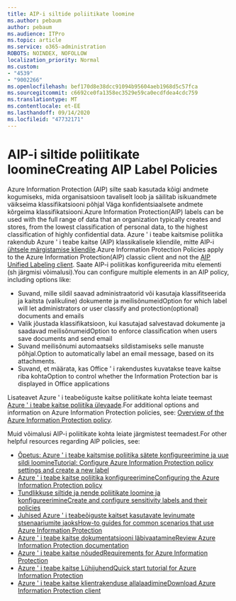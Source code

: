 ```yaml
---
title: AIP-i siltide poliitikate loomine
ms.author: pebaum
author: pebaum
ms.audience: ITPro
ms.topic: article
ms.service: o365-administration
ROBOTS: NOINDEX, NOFOLLOW
localization_priority: Normal
ms.custom:
- "4539"
- "9002266"
ms.openlocfilehash: bef170d8e38dcc91094b95604aeb1968d5c57fca
ms.sourcegitcommit: c6692ce0fa1358ec3529e59ca0ecdfdea4cdc759
ms.translationtype: MT
ms.contentlocale: et-EE
ms.lasthandoff: 09/14/2020
ms.locfileid: "47732171"
---
```

# <a name="creating-aip-label-policies"></a><span data-ttu-id="65a54-102">AIP-i siltide poliitikate loomine</span><span class="sxs-lookup"><span data-stu-id="65a54-102">Creating AIP Label Policies</span></span>

<span data-ttu-id="65a54-103">Azure Information Protection (AIP) silte saab kasutada kõigi andmete kogumiseks, mida organisatsioon tavaliselt loob ja säilitab isikuandmete väikseima klassifikatsiooni põhjal Väga konfidentsiaalsete andmete kõrgeima klassifikatsiooni.</span><span class="sxs-lookup"><span data-stu-id="65a54-103">Azure Information Protection(AIP) labels can be used with the full range of data that an organization typically creates and stores, from the lowest classification of personal data, to the highest classification of highly confidential data.</span></span> <span data-ttu-id="65a54-104">Azure ' i teabe kaitsmise poliitika rakendub Azure ' i teabe kaitse (AIP) klassikalisele kliendile, mitte AIP-i  [ühtsele märgistamise kliendile](https://docs.microsoft.com/azure/information-protection/rms-client/unifiedlabelingclient-version-release-history).</span><span class="sxs-lookup"><span data-stu-id="65a54-104">Azure Information Protection Policies apply to the Azure Information Protection(AIP) classic client and not the  [AIP Unified Labeling client](https://docs.microsoft.com/azure/information-protection/rms-client/unifiedlabelingclient-version-release-history).</span></span> <span data-ttu-id="65a54-105">Saate AIP-i poliitikas konfigureerida mitu elementi (sh järgmisi võimalusi).</span><span class="sxs-lookup"><span data-stu-id="65a54-105">You can configure multiple elements in an AIP policy, including options like:</span></span>

- <span data-ttu-id="65a54-106">Suvand, mille sildil saavad administraatorid või kasutaja klassifitseerida ja kaitsta (valikuline) dokumente ja meilisõnumeid</span><span class="sxs-lookup"><span data-stu-id="65a54-106">Option for which label will let administrators or user classify and protection(optional) documents and emails</span></span>
- <span data-ttu-id="65a54-107">Valik jõustada klassifikatsioon, kui kasutajad salvestavad dokumente ja saadavad meilisõnumeid</span><span class="sxs-lookup"><span data-stu-id="65a54-107">Option to enforce classification when users save documents and send email</span></span>
- <span data-ttu-id="65a54-108">Suvand meilisõnumi automaatseks sildistamiseks selle manuste põhjal.</span><span class="sxs-lookup"><span data-stu-id="65a54-108">Option to automatically label an email message, based on its attachments.</span></span>
- <span data-ttu-id="65a54-109">Suvand, et määrata, kas Office ' i rakendustes kuvatakse teave kaitse riba kohta</span><span class="sxs-lookup"><span data-stu-id="65a54-109">Option to control whether the Information Protection bar is displayed in Office applications</span></span>

<span data-ttu-id="65a54-110">Lisateavet Azure ' i teabeõiguste kaitse poliitikate kohta leiate teemast [Azure ' i teabe kaitse poliitika ülevaade](https://docs.microsoft.com/azure/information-protection/overview-policy).</span><span class="sxs-lookup"><span data-stu-id="65a54-110">For additional options and information on Azure Information Protection policies, see: [Overview of the Azure Information Protection policy](https://docs.microsoft.com/azure/information-protection/overview-policy).</span></span>  

<span data-ttu-id="65a54-111">Muid võimalusi AIP-i poliitikate kohta leiate järgmistest teemadest.</span><span class="sxs-lookup"><span data-stu-id="65a54-111">For other helpful resources regarding AIP policies, see:</span></span>

- [<span data-ttu-id="65a54-112">Õpetus: Azure ' i teabe kaitsmise poliitika sätete konfigureerimine ja uue sildi loomine</span><span class="sxs-lookup"><span data-stu-id="65a54-112">Tutorial: Configure Azure Information Protection policy settings and create a new label</span></span>](https://docs.microsoft.com/azure/information-protection/infoprotect-quick-start-tutorial)  
- [<span data-ttu-id="65a54-113">Azure ' i teabe kaitse poliitika konfigureerimine</span><span class="sxs-lookup"><span data-stu-id="65a54-113">Configuring the Azure Information Protection policy</span></span>](https://docs.microsoft.com/azure/information-protection/configure-policy)  
- [<span data-ttu-id="65a54-114">Tundlikkuse siltide ja nende poliitikate loomine ja konfigureerimine</span><span class="sxs-lookup"><span data-stu-id="65a54-114">Create and configure sensitivity labels and their policies</span></span>](https://docs.microsoft.com/microsoft-365/compliance/create-sensitivity-labels)  
- [<span data-ttu-id="65a54-115">Juhised Azure ' i teabeõiguste kaitset kasutavate levinumate stsenaariumite jaoks</span><span class="sxs-lookup"><span data-stu-id="65a54-115">How-to guides for common scenarios that use Azure Information Protection</span></span>](https://docs.microsoft.com/azure/information-protection/how-to-guides)  
- [<span data-ttu-id="65a54-116">Azure ' i teabe kaitse dokumentatsiooni läbivaatamine</span><span class="sxs-lookup"><span data-stu-id="65a54-116">Review Azure Information Protection documentation</span></span>](https://docs.microsoft.com/azure/information-protection/what-is-information-protection)  
- [<span data-ttu-id="65a54-117">Azure ' i teabe kaitse nõuded</span><span class="sxs-lookup"><span data-stu-id="65a54-117">Requirements for Azure Information Protection</span></span>](https://docs.microsoft.com/azure/information-protection/get-started/requirements)  
- [<span data-ttu-id="65a54-118">Azure ' i teabe kaitse Lühijuhend</span><span class="sxs-lookup"><span data-stu-id="65a54-118">Quick start tutorial for Azure Information Protection</span></span>](https://docs.microsoft.com/azure/information-protection/get-started/infoprotect-quick-start-tutorial)  
- [<span data-ttu-id="65a54-119">Azure ' i teabe kaitse klientrakenduse allalaadimine</span><span class="sxs-lookup"><span data-stu-id="65a54-119">Download Azure Information Protection client</span></span>](https://www.microsoft.com/download/details.aspx?id=53018)